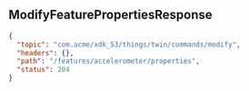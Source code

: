 ## ModifyFeaturePropertiesResponse

```json
{
  "topic": "com.acme/xdk_53/things/twin/commands/modify",
  "headers": {},
  "path": "/features/accelerometer/properties",
  "status": 204
}
```
